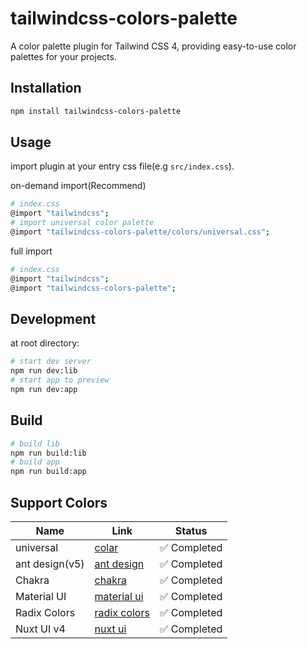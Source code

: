 # tailwindcss-colors-palette

A color palette plugin for Tailwind CSS 4, providing easy-to-use color palettes for your projects.

## Installation
```bash
npm install tailwindcss-colors-palette
```

## Usage
import plugin at your entry css file(e.g `src/index.css`).   

on-demand import(Recommend)    
```bash
# index.css
@import "tailwindcss";
# import universal color palette
@import "tailwindcss-colors-palette/colors/universal.css";
```
full import     
```bash
# index.css
@import "tailwindcss";
@import "tailwindcss-colors-palette";
```

## Development     
at root directory:
```bash
# start dev server
npm run dev:lib
# start app to preview
npm run dev:app
```

## Build
```bash
# build lib
npm run build:lib
# build app
npm run build:app
```

## Support Colors
| Name           | Link                                                                   | Status      |
| -------------- | ---------------------------------------------------------------------- | ----------- |
| universal      | [colar](https://github.com/fchristant/colar)                           | ✅ Completed |
| ant design(v5) | [ant design](https://ant-design.antgroup.com/docs/spec/colors)         | ✅ Completed |
| Chakra         | [chakra](https://chakra-ui.com/docs/theming/colors)                    | ✅ Completed |
| Material UI    | [material ui](https://www.figma.com/community/file/912837788133317724) | ✅ Completed |
| Radix Colors   | [radix colors](https://www.radix-ui.com/colors)                        | ✅ Completed |
| Nuxt UI v4     | [nuxt ui](https://www.figma.com/community/file/1544369209862884086)    | ✅ Completed |